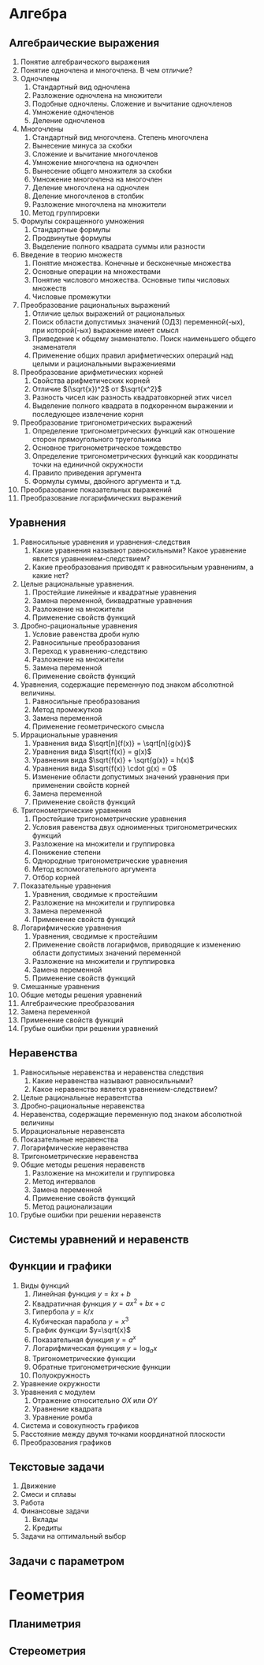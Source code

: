 # Алгебра
## Алгебраические выражения

1. Понятие алгебраического выражения
2. Понятие одночлена и многочлена. В чем отличие?
3. Одночлены
   1. Стандартный вид одночлена
   2. Разложение одночлена на множители
   3. Подобные одночлены. Сложение и вычитание одночленов
   4. Умножение одночленов
   5. Деление одночленов
4. Многочлены
   1. Стандартный вид многочлена. Степень многочлена
   2. Вынесение минуса за скобки
   3. Сложение и вычитание многочленов
   4. Умножение многочлена на одночлен
   5. Вынесение общего множителя за скобки
   6. Умножение многочлена на многочлен
   7. Деление многочлена на одночлен
   8. Деление многочленов в столбик
   9. Разложение многочлена на множители
   10. Метод группировки
5. Формулы сокращенного умножения
   1. Стандартные формулы
   2. Продвинутые формулы
   3. Выделение полного квадрата суммы или разности
6. Введение в теорию множеств
   1. Понятие множества. Конечные и бесконечные множества
   2. Основные операции на множествами
   3. Понятие числового множества. Основные типы числовых множеств
   4.  Числовые промежутки
7. Преобразование рациональных выражений
   1. Отличие целых выражений от рациональных
   2. Поиск области допустимых значений (ОДЗ) переменной(-ых), при которой(-ых) выражение имеет смысл
   3.  Приведение к общему знаменателю. Поиск наименьшего общего знаменателя
   4.  Применение общих правил арифметических операций над целыми и рациональными выражениеями 
8. Преобразование арифметических корней
   1. Свойства арифметических корней
   2. Отличие $(\sqrt{x})^2$ от $\sqrt{x^2}$
   3. Разность чисел как разность квадратовкорней этих чисел
   4. Выделение полного квадрата в подкоренном выражении и последующее извлечение корня
9. Преобразование тригонометрических выражений
   1. Определение тригонометрических функций как отношение сторон прямоугольного труегольника
   2. Основное тригонометрическое тождевство
   3. Определение тригонометрических функций как координаты точки на единичной окружности
   4. Правило приведения аргумента
   5. Формулы суммы, двойного аргумента и т.д.
10. Преобразование показательных выражений
11. Преобразование логарифмических выражений
## Уравнения
1. Равносильные уравнения и уравнения-следствия
   1. Какие уравнения называют равносильными? Какое уравнение явлется уравнением-следствием?
   2. Какие преобразования приводят к равносильным уравнениям, а какие нет?
2. Целые рациональные уравнения.
   1. Простейшие линейные и квадратные уравнения
   2. Замена переменной, биквадратные уравнения
   3. Разложение на множители
   4. Применение свойств функций
3. Дробно-рациональные уравнения
   1. Условие равенства дроби нулю
   2. Равносильные преобразования
   3. Переход к уравнению-следствию
   4. Разложение на множители
   5. Замена переменной
   6. Применение свойств функций
4. Уравнения, содержащие переменную под знаком абсолютной величины.
   1. Равносильные преобразования
   2. Метод промежутков
   3. Замена переменной
   4. Применение геометрического смысла
5. Иррациональные уравнения
   1. Уравнения вида $\sqrt[n]{f(x)} = \sqrt[n]{g(x)}$
   2. Уравнения вида $\sqrt{f(x)} = g(x)$
   3. Уравнения вида $\sqrt{f(x)} + \sqrt{g(x)} = h(x)$
   4. Уравнения вида $\sqrt{f(x)} \cdot g(x) = 0$
   5. Изменение области допустимых значений уравнения при применении свойств корней
   6. Замена переменной
   7. Применение свойств функций
6. Тригонометрические уравнения
   1. Простейшие тригонометрические уравнения
   2. Условия равенства двух одноименных тригонометрических функций
   3. Разложение на множители и группировка
   4. Понижение степени
   5. Однородные тригонометрические уравнения
   6. Метод вспомогательного аргумента
   7. Отбор корней
7. Показательные уравнения
   1. Уравнения, сводимые к простейшим
   2. Разложение на множители и группировка
   3. Замена переменной
   4. Применение свойств функций
8. Логарифмические уравнения
   1. Уравнения, сводимые к простейшим
   2. Применение свойств логарифмов, приводящие к изменению области допустимых значений переменной
   3. Разложение на множители и группировка
   4. Замена переменной
   5. Применение свойств функций
9.  Смешанные уравнения
10. Общие методы решения уравнений
   6. Алгебраические преобразования
   7. Замена переменной
   8. Применение свойств функций
11. Грубые ошибки при решении уравнений
## Неравенства
1. Равносильные неравенства и неравенства следствия
   1. Какие неравенства называют равносильными?
   2. Какое неравенство явлется уравнением-следствием?
2. Целые рациональные неравентства
3. Дробно-рациональные неравенства
4. Неравенства, содержащие переменную под знаком абсолютной величины
5. Иррациональные неравенсвта
6. Показательные неравенства
7. Логарифмические неравенства
8. Тригонометрические неравенства
9. Общие методы решения неравенств
   1. Разложение на множители и группировка
   2. Метод интервалов
   3. Замена переменной
   4. Применение свойств функций
   5. Метод рационализации
10. Грубые ошибки при решении неравенств
## Системы уравнений и неравенств
## Функции и графики
1. Виды функций
   1. Линейная функция $y=kx+b$
   2. Квадратичная функция $y=ax^2+bx+c$
   3. Гипербола $y=k/x$
   4. Кубическая парабола $y=x^3$
   5. График функции $y=\sqrt{x}$
   6. Показательная функция $y=a^x$
   7. Логарифмическая функция $y=\log_a x$
   8. Тригонометрические функции
   9. Обратные тригонометрические функции
   10. Полуокружность
2. Уравнение окружности
3. Уравнения с модулем
   1. Отражение относительно $OX$ или $OY$
   2. Уравнение квадрата
   3. Уравнение ромба
4. Система и совокупность графиков
5. Расстояние между двумя точками координатной плоскости
6. Преобразования графиков
## Текстовые задачи
1. Движение
2. Смеси и сплавы
3. Работа
4. Финансовые задачи
   1. Вклады
   2. Кредиты
5. Задачи на оптимальный выбор
## Задачи с параметром

# Геометрия
## Планиметрия
## Стереометрия